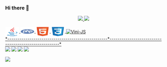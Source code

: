 ### Hi there 👋

<!--
**ViniN23/ViniN23** is a ✨ _special_ ✨ repository because its `README.md` (this file) appears on your GitHub profile.

Here are some ideas to get you started:

- 🔭 I’m currently working on ...
- 🌱 I’m currently learning ...
- 👯 I’m looking to collaborate on ...
- 
- 💬 Ask me about ...
- 📫 How to reach me: ...
- 😄 Pronouns:Ele/dele ...
- ⚡ Fun fact: Começei aprender...
-->
<div align="center">
  <a href="https://github.com/ViniN23">
  <img height="180em" src="https://github-readme-stats.vercel.app/api?username=ViniN23&show_icons=true&theme=dracula&include_all_commits=true&count_private=true"/>
  <img height="180em" src="https://github-readme-stats.vercel.app/api/top-langs/?username=ViniN23&layout=compact&langs_count=7&theme=dracula"/> 
</div>
<div style="display: inline_block"><br>
  <img align="center" alt="Vini-java" height="30" width="45" src="https://raw.githubusercontent.com/devicons/devicon/master/icons/java/java-original.svg">
  <img align="center" alt="Vini-php" height="30" width="45" src="https://raw.githubusercontent.com/devicons/devicon/master/icons/php/php-plain.svg">
  <img align="center" alt="Vini-HTML" height="30" width="45" src="https://raw.githubusercontent.com/devicons/devicon/master/icons/html5/html5-original.svg">
  <img align="center" alt="Vini-CSS" height="30" width="45" src="https://raw.githubusercontent.com/devicons/devicon/master/icons/css3/css3-original.svg">
  <img align="center" alt="Vini-JS" height="30" width="45" src="https://raw.githubusercontent.com/devicons/devicon/master/icons/js/Javascript-original.svg">
  <div>

  </div>

</div>
  *--------------------------------------------------*-----------------------------------------------------*

 <div> 
  <a href="https://www.youtube.com/channel/UCJX37tsFIn-m_CQatIlzntg" target="_blank"><img src="https://img.shields.io/badge/YouTube-FF0000?style=for-the-badge&logo=youtube&logoColor=white" target="_blank"></a>
  <a href="https://www.instagram.com/vini_nunes21/ " target="_blank"><img src="https://img.shields.io/badge/-Instagram-%23E4405F?style=for-the-badge&logo=instagram&logoColor=white" target="_blank"></a>
 	<a href="https://www.twitch.tv/manokaii" target="_blank"><img src="https://img.shields.io/badge/Twitch-9146FF?style=for-the-badge&logo=twitch&logoColor=white" target="_blank"></a>
 <a href="https://discord.gg/yAnJBcdzyY" target="_blank"><img src="https://img.shields.io/badge/Discord-7289DA?style=for-the-badge&logo=discord&logoColor=white" target="_blank"></a> 
  
  <a href="https://www.linkedin.com/in/vinicius-nunes-8746a0202" target="_blank"><img src="https://img.shields.io/badge/-LinkedIn-%230077B5?style=for-the-badge&logo=linkedin&logoColor=white" target="_blank"></a> 
 
  
</div>
